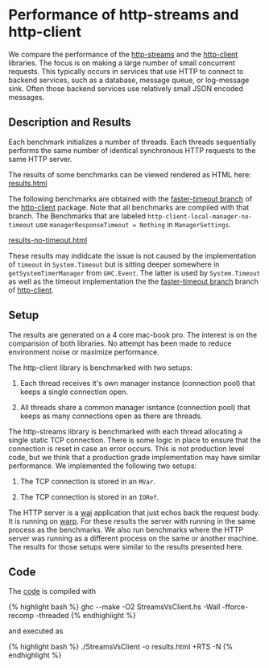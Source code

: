 Performance of http-streams and http-client
===========================================

We compare the performance of the
[http-streams](https://hackage.haskell.org/package/http-streams) and the
[http-client](https://hackage.haskell.org/package/http-client) libraries. The
focus is on making a large number of small concurrent requests. This typically
occurs in services that use HTTP to connect to backend services, such as a
database, message queue, or log-message sink. Often those backend services use
relatively small JSON encoded messages.

Description and Results
-----------------------

Each benchmark initializes a number of threads. Each threads sequentially
performs the same number of identical synchronous HTTP requests to the same
HTTP server.

The results of some benchmarks can be viewed rendered as HTML here:
[results.html](test/StreamsVsClient/results.html)

The following benchmarks are obtained with the [faster-timeout branch](https://github.com/snoyberg/http-client/tree/faster-timeout)
of the [http-client](https://hackage.haskell.org/package/http-client) package.
Note that all benchmarks are compiled with that branch. The Benchmarks that are labeled
`http-client-local-manager-no-timeout` use `managerResponseTimeout = Nothing` in `ManagerSettings`.

[results-no-timeout.html](test/StreamsVsClient/results-no-timeout.html)

These results may indidcate the issue is not caused by the implementation of
`timeout` in `System.Timeout` but is sitting deeper somewhere in
`getSystemTimerManager` from `GHC.Event`. The latter is used by
`System.Timeout` as well as the timeout implementation the the
[faster-timeout branch](https://github.com/snoyberg/http-client/tree/faster-timeout) branch
of [http-client](https://hackage.haskell.org/package/http-client).

Setup
-----

The results are generated on a 4 core mac-book pro. The interest is on the
comparision of both libraries. No attempt has been made to reduce environment
noise or maximize performance.

The http-client library is benchmarked with two setups:

1.  Each thread receives it's own manager instance (connection pool) that keeps
    a single connection open.

2.  All threads share a common manager isntance (connection pool) that keeps as
    many connections open as there are threads.

The http-streams library is benchmarked with each thread allocating a single
static TCP connection. There is some logic in place to ensure that the
connection is reset in case an error occurs. This is not production level code,
but we think that a production grade implementation may have similar
performance. We implemented the following two setups:

1.  The TCP connection is stored in an `MVar`.

2.  The TCP connection is stored in an `IORef`.

The HTTP server is a [wai](https://hackage.haskell.org/package/wai) application
that just echos back the request body. It is running on
[warp](https://hackage.haskell.org/package/warp). For these results the server
with running in the same process as the benchmarks. We also run benchmarks
where the HTTP server was running as a different process on the same or another
machine. The results for those setups were similar to the results presented
here.

Code
----

The
[code](https://github.com/alephcloud/hs-service-benchmark-tool/blob/master/test/StreamsVsClient/StreamsVsClient.hs)
is compiled with

{% highlight bash %}
ghc --make -O2 StreamsVsClient.hs -Wall -fforce-recomp -threaded
{% endhighlight %}

and executed as

{% highlight bash %}
./StreamsVsClient -o results.html +RTS -N
{% endhighlight %}

